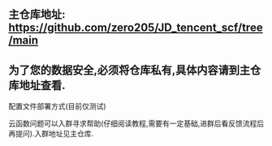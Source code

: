 ## 主仓库地址: https://github.com/zero205/JD_tencent_scf/tree/main

## 为了您的数据安全,必须将仓库私有,具体内容请到主仓库地址查看.

配置文件部署方式(目前仅测试)

云函数问题可以入群寻求帮助(仔细阅读教程,需要有一定基础,进群后看反馈流程后再提问).入群地址见主仓库.
